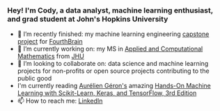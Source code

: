 ### Hey! I'm Cody, a data analyst, machine learning enthusiast, and grad student at John's Hopkins University

- 🔭 I’m recently finished: my machine learning engineering [capstone project](https://github.com/LaplaceCherub/glg-project) for [FourthBrain](https://fourthbrain.ai/)
- 🌱 I’m currently working on: my MS in [Applied and Computational Mathematics](https://ep.jhu.edu/programs/applied-and-computational-mathematics/) from [JHU](https://www.jhu.edu/)
- 👯 I’m looking to collaborate on: data science and machine learning projects for non-profits or open source projects contributing to the public good
- I'm currently reading [Aurélien Géron's](https://github.com/ageron) amazing [Hands-On Machine Learning with Scikit-Learn, Keras, and TensorFlow, 3rd Edition](https://www.oreilly.com/library/view/hands-on-machine-learning/9781098125967/)
- 📫 How to reach me: [LinkedIn](https://www.linkedin.com/in/codymccormack/)
